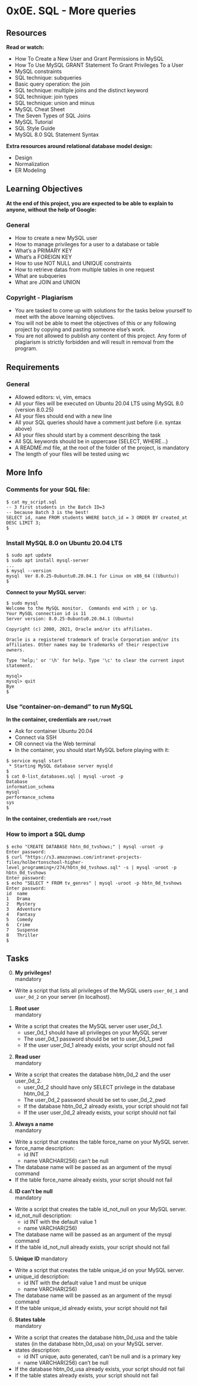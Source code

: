 # 0x0E. SQL - More queries

## Resources
**Read or watch:** <br>
- How To Create a New User and Grant Permissions in MySQL
- How To Use MySQL GRANT Statement To Grant Privileges To a User
- MySQL constraints
- SQL technique: subqueries
- Basic query operation: the join
- SQL technique: multiple joins and the distinct keyword
- SQL technique: join types
- SQL technique: union and minus
- MySQL Cheat Sheet
- The Seven Types of SQL Joins
- MySQL Tutorial
- SQL Style Guide
- MySQL 8.0 SQL Statement Syntax

**Extra resources around relational database model design:** <br>
- Design
- Normalization
- ER Modeling

## Learning Objectives
**At the end of this project, you are expected to be able to explain to anyone, without the help of Google:**

### General
- How to create a new MySQL user
- How to manage privileges for a user to a database or table
- What’s a PRIMARY KEY
- What’s a FOREIGN KEY
- How to use NOT NULL and UNIQUE constraints
- How to retrieve datas from multiple tables in one request
- What are subqueries
- What are JOIN and UNION

### Copyright - Plagiarism
- You are tasked to come up with solutions for the tasks below yourself to meet with the above learning objectives.
- You will not be able to meet the objectives of this or any following project by copying and pasting someone else’s work.
- You are not allowed to publish any content of this project.
Any form of plagiarism is strictly forbidden and will result in removal from the program.

## Requirements
### General
- Allowed editors: vi, vim, emacs
- All your files will be executed on Ubuntu 20.04 LTS using MySQL 8.0 (version 8.0.25)
- All your files should end with a new line
- All your SQL queries should have a comment just before (i.e. syntax above)
- All your files should start by a comment describing the task
- All SQL keywords should be in uppercase (SELECT, WHERE…)
- A README.md file, at the root of the folder of the project, is mandatory
- The length of your files will be tested using wc

## More Info
### Comments for your SQL file:
```MySQL
$ cat my_script.sql
-- 3 first students in the Batch ID=3
-- because Batch 3 is the best!
SELECT id, name FROM students WHERE batch_id = 3 ORDER BY created_at DESC LIMIT 3;
$
```

### Install MySQL 8.0 on Ubuntu 20.04 LTS
```MySQL
$ sudo apt update
$ sudo apt install mysql-server
...
$ mysql --version
mysql  Ver 8.0.25-0ubuntu0.20.04.1 for Linux on x86_64 ((Ubuntu))
$
```

**Connect to your MySQL server:**
```MySQL
$ sudo mysql
Welcome to the MySQL monitor.  Commands end with ; or \g.
Your MySQL connection id is 11
Server version: 8.0.25-0ubuntu0.20.04.1 (Ubuntu)

Copyright (c) 2000, 2021, Oracle and/or its affiliates.

Oracle is a registered trademark of Oracle Corporation and/or its
affiliates. Other names may be trademarks of their respective
owners.

Type 'help;' or '\h' for help. Type '\c' to clear the current input statement.

mysql>
mysql> quit
Bye
$
```

### Use “container-on-demand” to run MySQL
**In the container, credentials are `root/root`**
- Ask for container Ubuntu 20.04
- Connect via SSH
- OR connect via the Web terminal
- In the container, you should start MySQL before playing with it:
```MySQL
$ service mysql start                                                   
 * Starting MySQL database server mysqld 
$
$ cat 0-list_databases.sql | mysql -uroot -p                               
Database                                                                                   
information_schema                                                                         
mysql                                                                                      
performance_schema                                                                         
sys                      
$
```
**In the container, credentials are `root/root`**

### How to import a SQL dump
```MySQL
$ echo "CREATE DATABASE hbtn_0d_tvshows;" | mysql -uroot -p
Enter password: 
$ curl "https://s3.amazonaws.com/intranet-projects-files/holbertonschool-higher-level_programming+/274/hbtn_0d_tvshows.sql" -s | mysql -uroot -p hbtn_0d_tvshows
Enter password: 
$ echo "SELECT * FROM tv_genres" | mysql -uroot -p hbtn_0d_tvshows
Enter password: 
id  name
1   Drama
2   Mystery
3   Adventure
4   Fantasy
5   Comedy
6   Crime
7   Suspense
8   Thriller
$
```

## Tasks
0. **My privileges!** <br>
mandatory
- Write a script that lists all privileges of the MySQL users `user_0d_1` and `user_0d_2` on your server (in localhost).

1. **Root user** <br>
mandatory
- Write a script that creates the MySQL server user user_0d_1.
  - user_0d_1 should have all privileges on your MySQL server
  - The user_0d_1 password should be set to user_0d_1_pwd
  - If the user user_0d_1 already exists, your script should not fail

2. **Read user** <br>
mandatory
- Write a script that creates the database hbtn_0d_2 and the user user_0d_2.
  - user_0d_2 should have only SELECT privilege in the database hbtn_0d_2
  - The user_0d_2 password should be set to user_0d_2_pwd
  - If the database hbtn_0d_2 already exists, your script should not fail
  - If the user user_0d_2 already exists, your script should not fail

3. **Always a name** <br>
mandatory
- Write a script that creates the table force_name on your MySQL server.
- force_name description:
  - id INT
  - name VARCHAR(256) can’t be null
- The database name will be passed as an argument of the mysql command
- If the table force_name already exists, your script should not fail

4. **ID can't be null** <br>
mandatory
- Write a script that creates the table id_not_null on your MySQL server.
- id_not_null description:
  - id INT with the default value 1
  - name VARCHAR(256)
- The database name will be passed as an argument of the mysql command
- If the table id_not_null already exists, your script should not fail

5. **Unique ID**
mandatory
- Write a script that creates the table unique_id on your MySQL server.
- unique_id description:
  - id INT with the default value 1 and must be unique
  - name VARCHAR(256)
- The database name will be passed as an argument of the mysql command
- If the table unique_id already exists, your script should not fail

6. **States table** <br>
mandatory
- Write a script that creates the database hbtn_0d_usa and the table states (in the database hbtn_0d_usa) on your MySQL server.
- states description:
  - id INT unique, auto generated, can’t be null and is a primary key
  - name VARCHAR(256) can’t be null
- If the database hbtn_0d_usa already exists, your script should not fail
- If the table states already exists, your script should not fail

